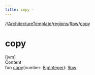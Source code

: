 ```yaml
---
title: copy -
---
```

//[ArchitectureTemplate](../../index.md)/[regions](../index.md)/[Row](index.md)/[copy](copy.md)



# copy  
[jvm]  
Content  
fun [copy](copy.md)(number: [BigInteger](https://docs.oracle.com/javase/8/docs/api/java/math/BigInteger.html)): [Row](index.md)  



